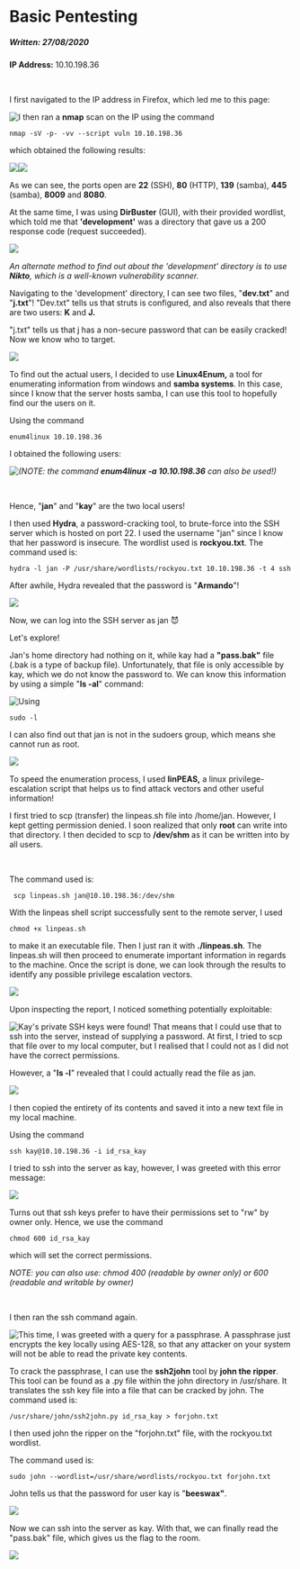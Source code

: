 # Basic Pentesting

##### Written: 27/08/2020

**IP Address:** 10.10.198.36

<br>

I first navigated to the IP address in Firefox, which led me to this page:

<img style="float: left;" src="screenshots/screenshot1.png">

I then ran a **nmap** scan on the IP using the command

```
nmap -sV -p- -vv --script vuln 10.10.198.36 
```

which obtained the following results:

<img style="float: left;" src="screenshots/screenshot2.png">

<img style="float: left;" src="screenshots/screenshot3.png">

<br>

As we can see, the ports open are **22** (SSH), **80** (HTTP), **139** (samba), **445** (samba), **8009** and **8080**.

At the same time, I was using **DirBuster** (GUI), with their provided wordlist, which told me that **'development'** was a directory that gave us a 200 response code (request succeeded).

<img style="float: left;" src="screenshots/screenshot4.png">

<br>

*An alternate method to find out about the 'development' directory is to use **Nikto**, which is a well-known vulnerability scanner.*

Navigating to the 'development' directory, I can see two files, "**dev.txt**" and "**j.txt**"! "Dev.txt" tells us that struts is configured, and also reveals that there are two users: **K** and **J.** 

"j.txt" tells us that j has a non-secure password that can be easily cracked! Now we know who to target.

<img style="float: left;" src="screenshots/screenshot5.png">

<br>

To find out the actual users, I decided to use **Linux4Enum,** a tool for enumerating information from windows and **samba systems**. In this case, since I know that the server hosts samba, I can use this tool to hopefully find our the users on it.

Using the command 

```
enum4linux 10.10.198.36
```

I obtained the following users:

<img style="float: left;" src="screenshots/screenshot6.png">

*(NOTE: the command **enum4linux -a 10.10.198.36** can also be used!)*

<br>

Hence, "**jan**" and "**kay**" are the two local users!

I then used **Hydra**, a password-cracking tool, to brute-force into the SSH server which is hosted on port 22. I used the username "jan" since I know that her password is insecure. The wordlist used is **rockyou.txt**. The command used is:

```
hydra -l jan -P /usr/share/wordlists/rockyou.txt 10.10.198.36 -t 4 ssh
```

After awhile, Hydra revealed that the password is "**Armando**"!

<img style="float: left;" src="screenshots/screenshot7.png">

<br>

Now, we can log into the SSH server as jan :smiling_imp: 

Let's explore!

Jan's home directory had nothing on it, while kay had a **"pass.bak"** file (.bak is a type of backup file). Unfortunately, that file is only accessible by kay, which we do not know the password to. We can know this information by using a simple "**ls -al**" command:

<img style="float: left;" src="screenshots/screenshot8.png">

Using 

```
sudo -l 
```

I can also find out that jan is not in the sudoers group, which means she cannot run as root.

<img style="float: left;" src="screenshots/screenshot9.png">

<br>

To speed the enumeration process, I used **linPEAS,** a linux privilege-escalation script that helps us to find attack vectors and other useful information!

I first tried to scp (transfer) the linpeas.sh file into /home/jan. However, I kept getting permission denied. I soon realized that only **root** can write into that directory. I then decided to scp to **/dev/shm** as it can be written into by all users.

<br>

The command used is:

```
 scp linpeas.sh jan@10.10.198.36:/dev/shm
```

With the linpeas shell script successfully sent to the remote server, I used 

```
chmod +x linpeas.sh
```

to make it an executable file. Then I just ran it with **./linpeas.sh**. The linpeas.sh will then proceed to enumerate important information in regards to the machine. Once the script is done, we can look through the results to identify any possible privilege escalation vectors.

<img style="float: left;" src="screenshots/screenshot10.png">

<br>

Upon inspecting the report, I noticed something potentially exploitable:

<img style="float: left;" src="screenshots/screenshot11.png">

Kay's private SSH keys were found! That means that I could use that to ssh into the server, instead of supplying a password. At first, I tried to scp that file over to my local computer, but I realised that I could not as I did not have the correct permissions. 

However, a "**ls -l**" revealed that I could actually read the file as jan.

<img style="float: left;" src="screenshots/screenshot12.png">

<br>

I then copied the entirety of its contents and saved it into a new text file in my local machine.

Using the command 

```
ssh kay@10.10.198.36 -i id_rsa_kay
```

I tried to ssh into the server as kay, however, I was greeted with this error message:

<img style="float: left;" src="screenshots/screenshot13.png">

<br>

Turns out that ssh keys prefer to have their permissions set to "rw" by owner only. Hence, we use the command 

```
chmod 600 id_rsa_kay
```

which will set the correct permissions.

*NOTE: you can also use: chmod 400 (readable by owner only) or 600 (readable and writable by owner)*

<br>

I then ran the ssh command again.

<img style="float: left;" src="screenshots/screenshot14.png">

This time, I was greeted with a query for a passphrase. A passphrase just encrypts the key locally using AES-128, so that any attacker on your system will not be able to read the private key contents.

To crack the passphrase, I can use the **ssh2john** tool by **john the ripper**. This tool can be found as a .py file within the john directory in /usr/share. It translates the ssh key file into a file that can be cracked by john. The command used is:

```
/usr/share/john/ssh2john.py id_rsa_kay > forjohn.txt
```

I then used john the ripper on the "forjohn.txt" file, with the rockyou.txt wordlist.

The command used is: 

```
sudo john --wordlist=/usr/share/wordlists/rockyou.txt forjohn.txt
```

John tells us that the password for user kay is "**beeswax"**.

<img style="float: left;" src="screenshots/screenshot15.png">

<br>

Now we can ssh into the server as kay. With that, we can finally read the "pass.bak" file, which gives us the flag to the room.

<img style="float: left;" src="screenshots/screenshot16.png">